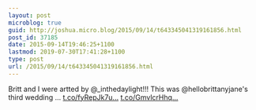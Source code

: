 ```yaml
---
layout: post
microblog: true
guid: http://joshua.micro.blog/2015/09/14/t643345041319161856.html
post_id: 37185
date: 2015-09-14T19:46:25+1100
lastmod: 2019-07-30T17:41:28+1100
type: post
url: /2015/09/14/t643345041319161856.html
---
```

Britt and I were artted by @_inthedaylight!!! This was @hellobrittanyjane's third wedding … [t.co/fyRepJk7u...](http://t.co/fyRepJk7ub) [t.co/GmvlcrHhq...](http://t.co/GmvlcrHhqk)
